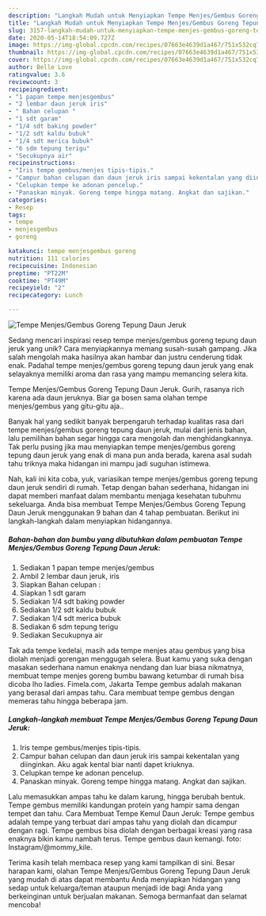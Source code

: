 ```yaml
---
description: "Langkah Mudah untuk Menyiapkan Tempe Menjes/Gembus Goreng Tepung Daun Jeruk Anti Gagal"
title: "Langkah Mudah untuk Menyiapkan Tempe Menjes/Gembus Goreng Tepung Daun Jeruk Anti Gagal"
slug: 3157-langkah-mudah-untuk-menyiapkan-tempe-menjes-gembus-goreng-tepung-daun-jeruk-anti-gagal
date: 2020-05-14T18:54:09.727Z
image: https://img-global.cpcdn.com/recipes/07663e4639d1a467/751x532cq70/tempe-menjesgembus-goreng-tepung-daun-jeruk-foto-resep-utama.jpg
thumbnail: https://img-global.cpcdn.com/recipes/07663e4639d1a467/751x532cq70/tempe-menjesgembus-goreng-tepung-daun-jeruk-foto-resep-utama.jpg
cover: https://img-global.cpcdn.com/recipes/07663e4639d1a467/751x532cq70/tempe-menjesgembus-goreng-tepung-daun-jeruk-foto-resep-utama.jpg
author: Belle Love
ratingvalue: 3.6
reviewcount: 3
recipeingredient:
- "1 papan tempe menjesgembus"
- "2 lembar daun jeruk iris"
- " Bahan celupan "
- "1 sdt garam"
- "1/4 sdt baking powder"
- "1/2 sdt kaldu bubuk"
- "1/4 sdt merica bubuk"
- "6 sdm tepung terigu"
- "Secukupnya air"
recipeinstructions:
- "Iris tempe gembus/menjes tipis-tipis."
- "Campur bahan celupan dan daun jeruk iris sampai kekentalan yang diinginkan. Aku agak kental biar nanti dapet kriuknya."
- "Celupkan tempe ke adonan pencelup."
- "Panaskan minyak. Goreng tempe hingga matang. Angkat dan sajikan."
categories:
- Resep
tags:
- tempe
- menjesgembus
- goreng

katakunci: tempe menjesgembus goreng 
nutrition: 111 calories
recipecuisine: Indonesian
preptime: "PT22M"
cooktime: "PT49M"
recipeyield: "2"
recipecategory: Lunch

---
```



![Tempe Menjes/Gembus Goreng Tepung Daun Jeruk](https://img-global.cpcdn.com/recipes/07663e4639d1a467/751x532cq70/tempe-menjesgembus-goreng-tepung-daun-jeruk-foto-resep-utama.jpg)

Sedang mencari inspirasi resep tempe menjes/gembus goreng tepung daun jeruk yang unik? Cara menyiapkannya memang susah-susah gampang. Jika salah mengolah maka hasilnya akan hambar dan justru cenderung tidak enak. Padahal tempe menjes/gembus goreng tepung daun jeruk yang enak selayaknya memiliki aroma dan rasa yang mampu memancing selera kita.

Tempe Menjes/Gembus Goreng Tepung Daun Jeruk. Gurih, rasanya rich karena ada daun jeruknya. Biar ga bosen sama olahan tempe menjes/gembus yang gitu-gitu aja..

Banyak hal yang sedikit banyak berpengaruh terhadap kualitas rasa dari tempe menjes/gembus goreng tepung daun jeruk, mulai dari jenis bahan, lalu pemilihan bahan segar hingga cara mengolah dan menghidangkannya. Tak perlu pusing jika mau menyiapkan tempe menjes/gembus goreng tepung daun jeruk yang enak di mana pun anda berada, karena asal sudah tahu triknya maka hidangan ini mampu jadi suguhan istimewa.


Nah, kali ini kita coba, yuk, variasikan tempe menjes/gembus goreng tepung daun jeruk sendiri di rumah. Tetap dengan bahan sederhana, hidangan ini dapat memberi manfaat dalam membantu menjaga kesehatan tubuhmu sekeluarga. Anda bisa membuat Tempe Menjes/Gembus Goreng Tepung Daun Jeruk menggunakan 9 bahan dan 4 tahap pembuatan. Berikut ini langkah-langkah dalam menyiapkan hidangannya.

<!--inarticleads1-->

##### Bahan-bahan dan bumbu yang dibutuhkan dalam pembuatan Tempe Menjes/Gembus Goreng Tepung Daun Jeruk:

1. Sediakan 1 papan tempe menjes/gembus
1. Ambil 2 lembar daun jeruk, iris
1. Siapkan  Bahan celupan :
1. Siapkan 1 sdt garam
1. Sediakan 1/4 sdt baking powder
1. Sediakan 1/2 sdt kaldu bubuk
1. Sediakan 1/4 sdt merica bubuk
1. Sediakan 6 sdm tepung terigu
1. Sediakan Secukupnya air


Tak ada tempe kedelai, masih ada tempe menjes atau gembus yang bisa diolah menjadi gorengan menggugah selera. Buat kamu yang suka dengan masakan sederhana namun enaknya nendang dan luar biasa nikmatnya, membuat tempe menjes goreng bumbu bawang ketumbar di rumah bisa dicoba lho ladies. Fimela.com, Jakarta Tempe gembus adalah makanan yang berasal dari ampas tahu. Cara membuat tempe gembus dengan memeras tahu hingga beberapa jam. 

<!--inarticleads2-->

##### Langkah-langkah membuat Tempe Menjes/Gembus Goreng Tepung Daun Jeruk:

1. Iris tempe gembus/menjes tipis-tipis.
1. Campur bahan celupan dan daun jeruk iris sampai kekentalan yang diinginkan. Aku agak kental biar nanti dapet kriuknya.
1. Celupkan tempe ke adonan pencelup.
1. Panaskan minyak. Goreng tempe hingga matang. Angkat dan sajikan.


Lalu memasukkan ampas tahu ke dalam karung, hingga berubah bentuk. Tempe gembus memiliki kandungan protein yang hampir sama dengan tempet dan tahu. Cara Membuat Tempe Kemul Daun Jeruk: Tempe gembus adalah tempe yang terbuat dari ampas tahu yang diolah dan dicampur dengan ragi. Tempe gembus bisa diolah dengan berbagai kreasi yang rasa enaknya bikin kamu nambah terus. Tempe gembus daun kemangi. foto: Instagram/@mommy_kile. 

Terima kasih telah membaca resep yang kami tampilkan di sini. Besar harapan kami, olahan Tempe Menjes/Gembus Goreng Tepung Daun Jeruk yang mudah di atas dapat membantu Anda menyiapkan hidangan yang sedap untuk keluarga/teman ataupun menjadi ide bagi Anda yang berkeinginan untuk berjualan makanan. Semoga bermanfaat dan selamat mencoba!
